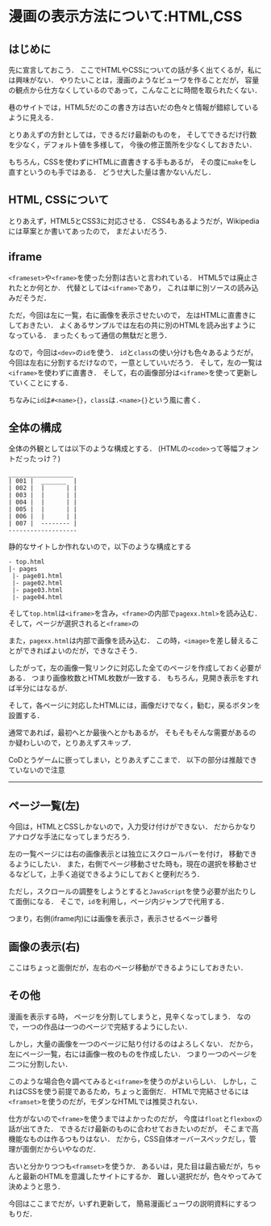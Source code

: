 漫画の表示方法について:HTML,CSS
==================

はじめに
-----------

先に宣言しておこう．
ここでHTMLやCSSについての話が多く出てくるが，私には興味がない．
やりたいことは，漫画のようなビューワを作ることだが，
容量の観点から仕方なくしているのであって，こんなことに時間を取られたくない．

巷のサイトでは，HTML5だのこの書き方は古いだの色々と情報が錯綜しているように見える．

とりあえずの方針としては，できるだけ最新のものを，
そしてできるだけ行数を少なく，デフォルト値を多様して，
今後の修正箇所を少なくしておきたい．

もちろん，CSSを使わずにHTMLに直書きする手もあるが，
その度に`make`をし直すというのも手ではある．
どうせ大した量は書かないんだし．

HTML, CSSについて
---------------

とりあえず，HTML5とCSS3に対応させる．
CSS4もあるようだが，Wikipediaには草案とか書いてあったので，
まだよいだろう．

iframe
--------------

`<frameset>`や`<frame>`を使った分割は古いと言われている．
HTML5では廃止されたとか何とか．
代替としては`<iframe>`であり，
これは単に別ソースの読み込みだそうだ．

ただ，今回は左に一覧，右に画像を表示させたいので，
左はHTMLに直書きにしておきたい．
よくあるサンプルでは左右の共に別のHTMLを読み出すようになっている．
まったくもって通信の無駄だと思う．

なので，今回は`<dev>`の`id`を使う．
`id`と`class`の使い分けも色々あるようだが，
今回は左右に分割するだけなので，一意としていいだろう．
そして，左の一覧は`<iframe>`を使わずに直書き．
そして，右の画像部分は`<iframe>`を使って更新していくことにする．

ちなみに`id`は`#<name>{}`，`class`は`.<name>{}`という風に書く．


全体の構成
------------

全体の外観としては以下のような構成とする．
(HTMLの`<code>`って等幅フォントだったっけ？)

```
__________________
| 001 |  _______  |
| 002 |  |      | |
| 003 |  |      | |
| 004 |  |      | |
| 005 |  |      | |
| 006 |  |      | |
| 007 |  -------- |
-------------------
```

静的なサイトしか作れないので，以下のような構成とする

```
- top.html
|- pages
 |- page01.html
 |- page02.html
 |- page03.html
 |- page04.html
```

そして`top.html`は`<iframe>`を含み，`<frame>`の内部で`pagexx.html>`を読み込む．
そして，ページが選択されると`<frame>`の

また，`pagexx.html`は内部で画像を読み込む．
この時，`<image>`を差し替えることができればよいのだが，できなさそう．

したがって，左の画像一覧リンクに対応した全てのページを作成しておく必要がある．
つまり画像枚数とHTML枚数が一致する．
もちろん，見開き表示をすれば半分にはなるが．

そして，各ページに対応したHTMLには，画像だけでなく，勧む，戻るボタンを設置する．

通常であれば，最初へとか最後へとかもあるが，
そもそもそんな需要があるのか疑わしいので，とりあえずスキップ．

CoDとうゲームに嵌ってしまい，とりあえずここまで．
以下の部分は推敲できていないので注意

***************



ページ一覧(左)
---------

今回は，HTMLとCSSしかないので，入力受け付けができない．
だからかなりアナログな手法になってしまうだろう．

左の一覧ページには右の画像表示とは独立にスクロールバーを付け，
移動できるようにしたい．
また，右側でページ移動させた時も，現在の選択を移動させるなどして，上手く追従できるようにしておくと便利だろう．

ただし，スクロールの調整をしようとすると`JavaScript`を使う必要が出たりして面倒になる．
そこで，`id`を利用し，ページ内ジャンプで代用する．

つまり，右側(iframe内)には画像を表示さ，表示させるページ番号





画像の表示(右)
---------

ここはちょっと面倒だが，左右のページ移動ができるようにしておきたい．



その他
------------

漫画を表示する時，
ページを分割してしまうと，見辛くなってしまう．
なので，一つの作品は一つのページで完結するようにしたい．

しかし，大量の画像を一つのページに貼り付けるのはよろしくない．
だから，左にページ一覧，右には画像一枚のものを作成したい．
つまり一つのページを二つに分割したい．

このような場合色々調べてみると`<iframe>`を使うのがよいらしい．
しかし，これはCSSを使う前提であるため，ちょっと面倒だ．
HTMLで完結させるには`<framset>`を使うのだが，モダンなHTMLでは推奨されない．

仕方がないので`<frame>`を使うまではよかったのだが，
今度は`float`と`flexbox`の話が出てきた．
できるだけ最新のものに合わせておきたいのだが，
そこまで高機能なものは作るつもりはない．
だから，CSS自体オーバースペックだし，管理が面倒だからいやなのだ．

古いと分かりつつも`<framset>`を使うか．
あるいは，見た目は最古級だが，ちゃんと最新のHTMLを意識したサイトにするか．
難しい選択だが，色々やってみて決めようと思う．

今回はここまでだが，いずれ更新して，
簡易漫画ビューワの説明資料にするつもりだ．


